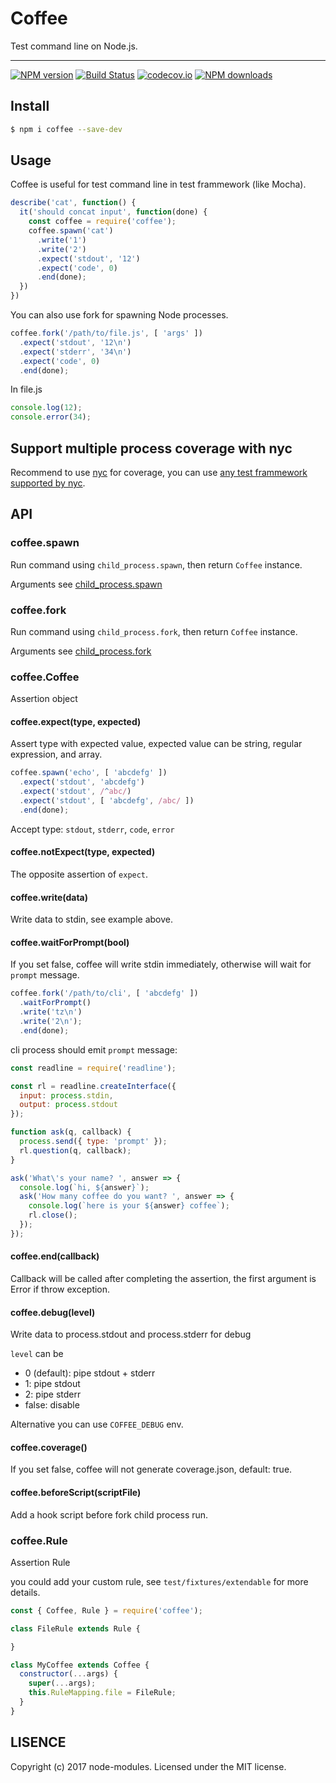 # Coffee

Test command line on Node.js.

---

[![NPM version](https://img.shields.io/npm/v/coffee.svg?style=flat)](https://npmjs.org/package/coffee)
[![Build Status](https://img.shields.io/travis/node-modules/coffee.svg?style=flat)](https://travis-ci.org/node-modules/coffee)
[![codecov.io](https://img.shields.io/codecov/c/github/node-modules/coffee.svg?style=flat)](http://codecov.io/github/node-modules/coffee?branch=master)
[![NPM downloads](http://img.shields.io/npm/dm/coffee.svg?style=flat)](https://npmjs.org/package/coffee)

## Install

```bash
$ npm i coffee --save-dev
```

## Usage

Coffee is useful for test command line in test frammework (like Mocha).

```js
describe('cat', function() {
  it('should concat input', function(done) {
    const coffee = require('coffee');
    coffee.spawn('cat')
      .write('1')
      .write('2')
      .expect('stdout', '12')
      .expect('code', 0)
      .end(done);
  })
})
```

You can also use fork for spawning Node processes.

```js
coffee.fork('/path/to/file.js', [ 'args' ])
  .expect('stdout', '12\n')
  .expect('stderr', '34\n')
  .expect('code', 0)
  .end(done);
```

In file.js

```js
console.log(12);
console.error(34);
```

## Support multiple process coverage with nyc

Recommend to use [nyc] for coverage, you can use [any test frammework supported by nyc](https://istanbul.js.org/docs/tutorials/).

## API

### coffee.spawn

Run command using `child_process.spawn`, then return `Coffee` instance.

Arguments see [child_process.spawn](http://nodejs.org/api/child_process.html#child_process_child_process_spawn_command_args_options)

### coffee.fork

Run command using `child_process.fork`, then return `Coffee` instance.

Arguments see [child_process.fork](http://nodejs.org/api/child_process.html#child_process_child_process_fork_modulepath_args_options)

### coffee.Coffee

Assertion object

#### coffee.expect(type, expected)

Assert type with expected value, expected value can be string, regular expression, and array.

```js
coffee.spawn('echo', [ 'abcdefg' ])
  .expect('stdout', 'abcdefg')
  .expect('stdout', /^abc/)
  .expect('stdout', [ 'abcdefg', /abc/ ])
  .end(done);
```

Accept type: `stdout`, `stderr`, `code`, `error`

#### coffee.notExpect(type, expected)

The opposite assertion of `expect`.

#### coffee.write(data)

Write data to stdin, see example above.

#### coffee.waitForPrompt(bool)

If you set false, coffee will write stdin immediately, otherwise will wait for `prompt` message.

```js
coffee.fork('/path/to/cli', [ 'abcdefg' ])
  .waitForPrompt()
  .write('tz\n')
  .write('2\n');
  .end(done);
```

cli process should emit `prompt` message:

```js
const readline = require('readline');

const rl = readline.createInterface({
  input: process.stdin,
  output: process.stdout
});

function ask(q, callback) {
  process.send({ type: 'prompt' });
  rl.question(q, callback);
}

ask('What\'s your name? ', answer => {
  console.log(`hi, ${answer}`);
  ask('How many coffee do you want? ', answer => {
    console.log(`here is your ${answer} coffee`);
    rl.close();
  });
});
```

#### coffee.end(callback)

Callback will be called after completing the assertion, the first argument is Error if throw exception.

#### coffee.debug(level)

Write data to process.stdout and process.stderr for debug

`level` can be

- 0 (default): pipe stdout + stderr
- 1: pipe stdout
- 2: pipe stderr
- false: disable

Alternative you can use `COFFEE_DEBUG` env.

#### coffee.coverage()

If you set false, coffee will not generate coverage.json, default: true.

#### coffee.beforeScript(scriptFile)

Add a hook script before fork child process run.

### coffee.Rule

Assertion Rule

you could add your custom rule, see `test/fixtures/extendable` for more details.

```js
const { Coffee, Rule } = require('coffee');

class FileRule extends Rule {

}

class MyCoffee extends Coffee {
  constructor(...args) {
    super(...args);
    this.RuleMapping.file = FileRule;
  }
}
```

## LISENCE

Copyright (c) 2017 node-modules. Licensed under the MIT license.

[nyc]: https://github.com/istanbuljs/nyc
